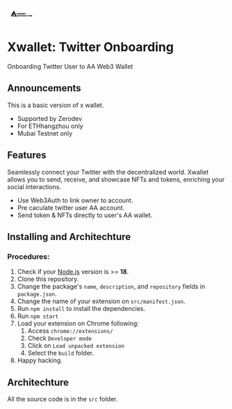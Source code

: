 <img src="src/assets/img/icon-github.png" width="64"/>

# Xwallet: Twitter Onboarding 

Onboarding Twitter User to AA Web3 Wallet

## Announcements

This is a basic version of x wallet.

- Supported by Zerodev  
- For ETHhangzhou only
- Mubai Testnet only

## Features

Seamlessly connect your Twitter with the decentralized world. Xwallet allows you to send, receive, and showcase NFTs and tokens, enriching your social interactions.

- Use Web3Auth to link owner to account.
- Pre caculate twitter user AA account.
- Send token & NFTs directly to user's AA wallet.

## Installing and Architechture

### Procedures:

1. Check if your [Node.js](https://nodejs.org/) version is >= **18**.
2. Clone this repository.
3. Change the package's `name`, `description`, and `repository` fields in `package.json`.
4. Change the name of your extension on `src/manifest.json`.
5. Run `npm install` to install the dependencies.
6. Run `npm start`
7. Load your extension on Chrome following:
   1. Access `chrome://extensions/`
   2. Check `Developer mode`
   3. Click on `Load unpacked extension`
   4. Select the `build` folder.
8. Happy hacking.

## Architechture

All the source code is in the `src` folder.


